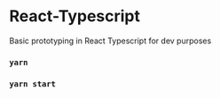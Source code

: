 # React-Typescript

Basic prototyping in React Typescript for dev purposes

### `yarn`

### `yarn start`
